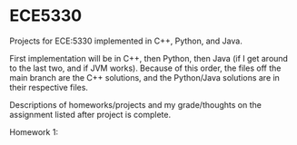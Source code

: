 # ECE5330
Projects for ECE:5330 implemented in C++, Python, and Java. 

First implementation will be in C++, then Python, then Java (if I get around to the last two, and if JVM works). Because of this order,
the files off the main branch are the C++ solutions, and the Python/Java solutions are in their respective files.

Descriptions of homeworks/projects and my grade/thoughts on the assignment listed after project is complete.

Homework 1:


